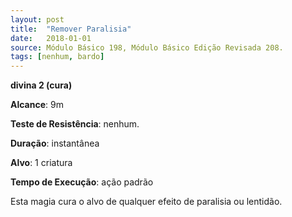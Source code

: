 ```yaml
---
layout: post
title:  "Remover Paralisia"
date:   2018-01-01
source: Módulo Básico 198, Módulo Básico Edição Revisada 208.
tags: [nenhum, bardo]
---
```


**divina 2 (cura)**

**Alcance**: 9m

**Teste de Resistência**: nenhum.

**Duração**: instantânea

**Alvo**: 1 criatura

**Tempo de Execução**: ação padrão

Esta magia cura o alvo de qualquer efeito de paralisia ou lentidão.
